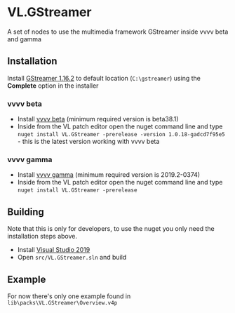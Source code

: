 # VL.GStreamer
A set of nodes to use the multimedia framework GStreamer inside vvvv beta and gamma

## Installation
Install [GStreamer 1.16.2](https://gstreamer.freedesktop.org/data/pkg/windows/1.16.2/gstreamer-1.0-mingw-x86_64-1.16.2.msi) to default location (`C:\gstreamer`) using the __Complete__ option in the installer

### vvvv beta
- Install [vvvv beta](https://vvvv.org/downloads) (minimum required version is beta38.1)
- Inside from the VL patch editor open the nuget command line and type `nuget install VL.GStreamer -prerelease -version 1.0.18-gadcd7f95e5` - this is the latest version working with vvvv beta

### vvvv gamma
- Install [vvvv gamma](https://vvvv.org/blog/vvvv-gamma-2019.2-preview) (minimum required version is 2019.2-0374)
- Inside from the VL patch editor open the nuget command line and type `nuget install VL.GStreamer -prerelease`

## Building
Note that this is only for developers, to use the nuget you only need the installation steps above.
- Install [Visual Studio 2019](https://www.visualstudio.com/downloads)
- Open `src/VL.GStreamer.sln` and build

## Example
For now there's only one example found in `lib\packs\VL.GStreamer\Overview.v4p`
